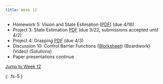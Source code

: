 ```yaml
---
title: Week 12
---
```

- Homework 5: Vision and State Estimation ([PDF](https://ucb-ee106.github.io/106b-sp24site/assets/hw/hw5.pdf)) (due 4/16)
- Project 3: State Estimation [PDF](https://ucb-ee106.github.io/106b-sp24site/assets/proj/proj3.pdf) (due 3/22, submissions accepted until 4/2)
- Project 4: Grasping [PDF](https://ucb-ee106.github.io/106b-sp24site/assets/proj/proj4.pdf) (due 4/3)
- Discussion 10: Control Barrier Functions ([Worksheet](https://ucb-ee106.github.io/106b-sp24site/assets/disc/disc10_cbf.pdf)) (Boardwork) (Video) (Solutions)
- Paper presentations continue

<a href="#Week12">Jump to Week 12 </a>

{: .fs-5 }
